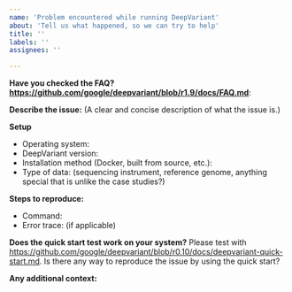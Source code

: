 ```yaml
---
name: 'Problem encountered while running DeepVariant'
about: 'Tell us what happened, so we can try to help'
title: ''
labels: ''
assignees: ''

---
```


**Have you checked the FAQ? https://github.com/google/deepvariant/blob/r1.9/docs/FAQ.md**:

**Describe the issue:**
(A clear and concise description of what the issue is.)

**Setup**
  - Operating system:
  - DeepVariant version:
  - Installation method (Docker, built from source, etc.):
  - Type of data: (sequencing instrument, reference genome, anything special that is unlike the case studies?)

**Steps to reproduce:**
  - Command:
  - Error trace: (if applicable)

**Does the quick start test work on your system?**
Please test with https://github.com/google/deepvariant/blob/r0.10/docs/deepvariant-quick-start.md.
Is there any way to reproduce the issue by using the quick start?

**Any additional context:**

